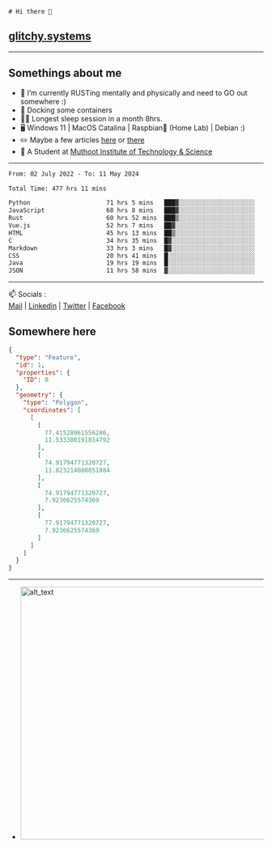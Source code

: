 ```
# Hi there 👋
```
## [glitchy.systems](https://glitchy.systems)
---

## Somethings about me



- 🌱 I’m currently RUSTing mentally and physically and need to GO out somewhere :)
- 🐋 Docking some containers
- 😶‍🌫️ Longest sleep session in a month 8hrs.
- 🖥️ Windows 11 | MacOS Catalina | Raspbian🥧 (Home Lab) | Debian :)
- ✏️ Maybe a few articles [here](https://medium.com/@advaithnarayanan8) or [there](https://medium.com/@advaithnarayanan8)
- 📑 A Student at [Muthoot Institute of Technology & Science](https://mgmits.ac.in/)



---

<!--START_SECTION:waka-->

```txt
From: 02 July 2022 - To: 11 May 2024

Total Time: 477 hrs 11 mins

Python                     71 hrs 5 mins   ███▓░░░░░░░░░░░░░░░░░░░░░   14.90 %
JavaScript                 68 hrs 8 mins   ███▓░░░░░░░░░░░░░░░░░░░░░   14.28 %
Rust                       60 hrs 52 mins  ███▒░░░░░░░░░░░░░░░░░░░░░   12.76 %
Vue.js                     52 hrs 7 mins   ██▓░░░░░░░░░░░░░░░░░░░░░░   10.92 %
HTML                       45 hrs 13 mins  ██▒░░░░░░░░░░░░░░░░░░░░░░   09.48 %
C                          34 hrs 35 mins  █▓░░░░░░░░░░░░░░░░░░░░░░░   07.25 %
Markdown                   33 hrs 3 mins   █▓░░░░░░░░░░░░░░░░░░░░░░░   06.93 %
CSS                        20 hrs 41 mins  █░░░░░░░░░░░░░░░░░░░░░░░░   04.33 %
Java                       19 hrs 19 mins  █░░░░░░░░░░░░░░░░░░░░░░░░   04.05 %
JSON                       11 hrs 58 mins  ▓░░░░░░░░░░░░░░░░░░░░░░░░   02.51 %
```

<!--END_SECTION:waka-->

---

📫 Socials :<br>
[Mail](mailto:advaith@glitchy.systems) | [Linkedin](https://www.linkedin.com/in/advaith-narayanan-a72152214/) | [Twitter](https://twitter.com/advaithnarayan) | [Facebook](https://screenmessage.com/qinq)

## Somewhere here

```geojson
{
  "type": "Feature",
  "id": 1,
  "properties": {
    "ID": 0
  },
  "geometry": {
    "type": "Polygon",
    "coordinates": [
      [
        [
          77.41528961556286,
          11.533300191814792
        ],
        [
          74.91794771320727,
          11.823214080851884
        ],
        [
          74.91794771320727,
          7.9236625574369
        ],
        [
          77.91794771320727,
          7.9236625574369
        ]
      ]
    ]
  }
}
```


--- 
- [<img alt="alt_text" width="500px" src="https://valid.x86.fr/cache/banner/xv24bv-6.png" />](https://valid.x86.fr/xv24bv)


